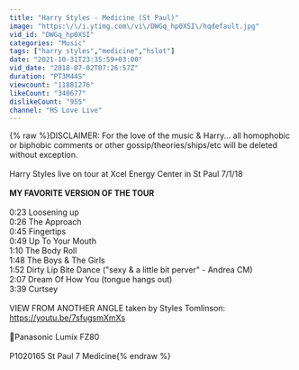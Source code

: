 ```yaml
---
title: "Harry Styles - Medicine (St Paul)"
image: "https:\/\/i.ytimg.com\/vi\/DWGq_hp0XSI\/hqdefault.jpg"
vid_id: "DWGq_hp0XSI"
categories: "Music"
tags: ["harry styles","medicine","hslot"]
date: "2021-10-31T23:35:59+03:00"
vid_date: "2018-07-02T07:26:57Z"
duration: "PT3M44S"
viewcount: "11881276"
likeCount: "340677"
dislikeCount: "955"
channel: "HS Love Live"
---
```

{% raw %}DISCLAIMER:  For the love of the music &amp; Harry... all homophobic or biphobic comments or other gossip/theories/ships/etc will be deleted without exception.<br /><br />Harry Styles live on tour at Xcel Energy Center in St Paul 7/1/18<br /><br />**MY FAVORITE VERSION OF THE TOUR**<br /><br />0:23 Loosening up<br />0:26 The Approach<br />0:45 Fingertips<br />0:49 Up To Your Mouth<br />1:10 The Body Roll <br />1:48 The Boys &amp; The Girls<br />1:52 Dirty Lip Bite Dance (&quot;sexy &amp; a little bit perver&quot; - Andrea CM)<br />2:07 Dream Of How You (tongue hangs out)<br />3:39 Curtsey<br /><br />VIEW FROM ANOTHER ANGLE taken by Styles Tomlinson:  <a rel="nofollow" target="blank" href="https://youtu.be/7sfugsmXmXs">https://youtu.be/7sfugsmXmXs</a><br /><br />📸Panasonic Lumix FZ80<br /><br />P1020165 St Paul 7 Medicine{% endraw %}
